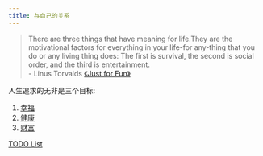 ```yaml
---
title: 与自己的关系
---
```


> There are three things that have meaning for life.They are the motivational factors for everything in your life-for any-thing that you do or any living thing does: The first is survival, the second is social order, and the third is entertainment.  
> \- Linus Torvalds [《Just for Fun》](../../product/book/just-for-fun.md)

人生追求的无非是三个目标: 
1. [幸福](./1-happiness/readme.md)
2. [健康](../../tech/health/readme.md)
3. [财富](./3-wealth/readme.md)

[TODO List](./1-happiness/1-aware/temp/todo.md)

